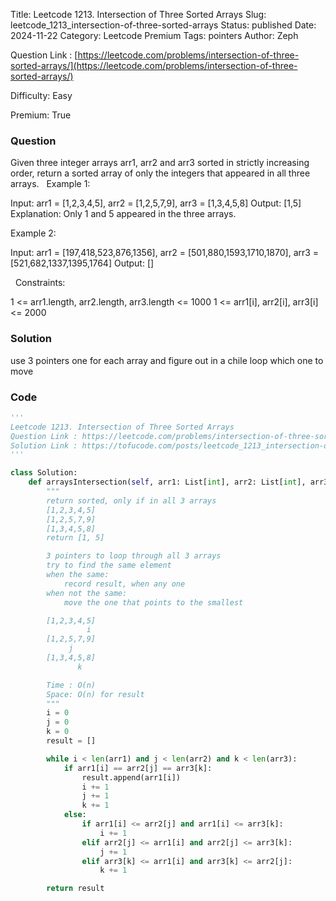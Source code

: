 Title: Leetcode 1213. Intersection of Three Sorted Arrays
Slug: leetcode_1213_intersection-of-three-sorted-arrays
Status: published
Date: 2024-11-22
Category: Leetcode Premium
Tags: pointers
Author: Zeph

Question Link : [https://leetcode.com/problems/intersection-of-three-sorted-arrays/](https://leetcode.com/problems/intersection-of-three-sorted-arrays/)

Difficulty: Easy

Premium: True

### Question
Given three integer arrays arr1, arr2 and arr3 sorted in strictly increasing order, return a sorted array of only the integers that appeared in all three arrays.
 
Example 1:

Input: arr1 = [1,2,3,4,5], arr2 = [1,2,5,7,9], arr3 = [1,3,4,5,8]
Output: [1,5]
Explanation: Only 1 and 5 appeared in the three arrays.

Example 2:

Input: arr1 = [197,418,523,876,1356], arr2 = [501,880,1593,1710,1870], arr3 = [521,682,1337,1395,1764]
Output: []

 
Constraints:

1 <= arr1.length, arr2.length, arr3.length <= 1000
1 <= arr1[i], arr2[i], arr3[i] <= 2000

### Solution

use 3 pointers one for each array and figure out in a chile loop which one to move


### Code
```python
'''
Leetcode 1213. Intersection of Three Sorted Arrays
Question Link : https://leetcode.com/problems/intersection-of-three-sorted-arrays/
Solution Link : https://tofucode.com/posts/leetcode_1213_intersection-of-three-sorted-arrays.html
'''

class Solution:
    def arraysIntersection(self, arr1: List[int], arr2: List[int], arr3: List[int]) -> List[int]:
        """
        return sorted, only if in all 3 arrays
        [1,2,3,4,5]
        [1,2,5,7,9]
        [1,3,4,5,8]
        return [1, 5]

        3 pointers to loop through all 3 arrays
        try to find the same element
        when the same:
            record result, when any one
        when not the same:
            move the one that points to the smallest

        [1,2,3,4,5]
                 i
        [1,2,5,7,9]
             j
        [1,3,4,5,8]
               k

        Time : O(n)
        Space: O(n) for result
        """
        i = 0
        j = 0
        k = 0
        result = []

        while i < len(arr1) and j < len(arr2) and k < len(arr3):
            if arr1[i] == arr2[j] == arr3[k]:
                result.append(arr1[i])
                i += 1
                j += 1
                k += 1
            else:
                if arr1[i] <= arr2[j] and arr1[i] <= arr3[k]:
                    i += 1
                elif arr2[j] <= arr1[i] and arr2[j] <= arr3[k]:
                    j += 1
                elif arr3[k] <= arr1[i] and arr3[k] <= arr2[j]:
                    k += 1

        return result

```

